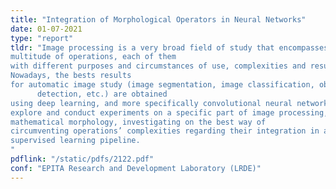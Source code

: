 ```yaml
---
title: "Integration of Morphological Operators in Neural Networks"
date: 01-07-2021
type: "report"
tldr: "Image processing is a very broad field of study that encompasses a
multitude of operations, each of them
with different purposes and circumstances of use, complexities and results.
Nowadays, the bests results
for automatic image study (image segmentation, image classification, object
      detection, etc.) are obtained
using deep learning, and more specifically convolutional neural networks. We
explore and conduct experiments on a specific part of image processing,
mathematical morphology, investigating on the best way of
circumventing operations’ complexities regarding their integration in a
supervised learning pipeline.
"
pdflink: "/static/pdfs/2122.pdf"
conf: "EPITA Research and Development Laboratory (LRDE)"
---
```

